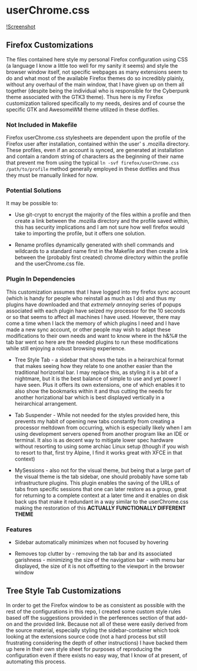 # userChrome.css

[!Screenshot](./assets/20200719_050237.png)

## Firefox Customizations

The files contained here style my personal Firefox configuration using CSS (a language I know a little too well for my sanity it seems) and style the browser window itself, not specific webpages
as many extensions seem to do and what most of the available Firefox themes do so incredibly plainly, without any overhaul of the main window, that I have given up on them all together (despite
being the individual who is responsible for the Cyberpunk theme associated with the GTK3 theme). Thus here is my Firefox customization tailored specifically to my needs, desires and of course the specific GTK and AwesomeWM theme utilized in these dotfiles.

### Not Included in Makefile

Firefox userChrome.css stylesheets are dependent upon the profile of the Firefox user after installation, contained within the user' s .mozilla directory. These profiles, even if an account is synced,
are generated at installation and contain a random string of characters as the beginning of their name that prevent me from using the typical `ln -svf firefox/userChrome.css /path/to/profile` method
generally employed in these dotfiles and thus they must be manually linked for now.

### Potential Solutions

It may be possible to:

- Use git-crypt to encrypt the majority of the files within a profile and then create a link between the .mozilla directory and the profile saved within, this has security implications and I am
  not sure how well firefox would take to importing the profile, but it offers one solution.

- Rename profiles dynamically generated with shell commands and wildcards to a standard name first in the Makefile and then create a link between the (probably first created) chrome directory within the profile
  and the userChrome.css file.

### Plugin In Dependencies

This customization assumes that I have logged into my firefox sync account (which is handy for people who reinstall as much as I do) and thus my plugins have downloaded and that _extremely annoying_ series of
popups associated with each plugin have seized my processor for the 10 seconds or so that seems to affect all machines I have used. However, there may come a time when I lack the memory of which plugins I need
and I have made a new sync account, or other people may wish to adapt these modifications to their own needs and want to know where in the h&%# the tab bar went so here are the needed plugins to run these
modifications while still enjoying a robust browsing experience.

- Tree Style Tab - a sidebar that shows the tabs in a heirarchical format that makes seeing how they relate to one another easier than the traditional horizontal bar. I may replace this, as styling it is a bit of a nightmare,
  but it is the best balance of simple to use and yet power I have seen. Plus it offers its own extensions, one of which enables it to also show the bookmarks within it and thus cutting the needs for another horizational bar
  which is best displayed vertically in a heirarchical arrangement.

- Tab Suspender - While not needed for the styles provided here, this prevents my habit of opening new tabs constantly from creating a processor meltdown from occurring, which is especially likely when I am using development servers
  opened from another program like an IDE or terminal. It also is as decent way to mitigate lower spec hardware without resorting to using some archiac Linux setup (though if you wish to resort to that, first try Alpine, I find it works great with
  XFCE in that context)

- MySessions - also not for the visual theme, but being that a large part of the visual theme is the tab sidebar, one should probably have some tab infrastructure plugins. This plugin enables the saving of the URLs of tabs from specific sessions
  that one can later restore as a group, great for returning to a complete context at a later time and it enables on disk back ups that make it redundant in a way similar to the userChrome.css making the restoration of this **ACTUALLY FUNCTIONALLY DIFFERENT THEME**

### Features

- Sidebar automatically minimizes when not focused by hovering

- Removes top clutter by - removing the tab bar and its associated garishness - minimizing the size of the navigation bar - with menu bar displayed, the size of it is not offsetting to the viewport in the browser window

## Tree Style Tab Customizations

In order to get the Firefox window to be as consistent as possible with the rest of the configurations in this repo, I created some custom style rules based off the suggestions provided in the perferences section of that add-on and the provided link. Because not all of these were easily derived from the source material, especially styling the sidebar-container which took looking at the extensions source code (not a hard process but still frustrating considering the depth of other instructions) I have backed them up here in their own style sheet for purposes of reproducing the configuration even if there exists no easy way, that I know of at present, of automating this process.
